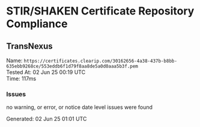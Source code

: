 # STIR/SHAKEN Certificate Repository Compliance

## TransNexus

Name: `https://certificates.clearip.com/30162656-4a38-437b-b8bb-635ebb9268ce/553eddb6f1d79f8aa8de5a0d0aaa5b3f.pem`\
Tested At: 02 Jun 25 00:19 UTC\
Time: 117ms

### Issues

no warning, or error, or notice date level issues were found

Generated: 02 Jun 25 01:01 UTC